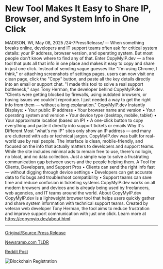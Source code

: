# New Tool Makes It Easy to Share IP, Browser, and System Info in One Click

MADISON, WI, May 08, 2025 /24-7PressRelease/ -- When something breaks online, developers and IT support teams often ask for critical system details: your IP address, browser version, and operating system. But most people don't know where to find any of that. Enter CopyMyIP.dev — a free tool that puts all that info in one place and makes it easy to copy and share in just one click.  Instead of sending vague guesses like "I'm using Chrome, I think," or attaching screenshots of settings pages, users can now visit one clean page, click the "Copy" button, and paste all the key details directly into an email or support chat.  "I made this tool to solve a real support bottleneck," says Tony Herman, the developer behind CopyMyIP.dev. "Clients were getting blocked by firewalls, using outdated browsers, or having issues we couldn't reproduce. I just needed a way to get the right info from them — without a long explanation."  CopyMyIP.dev Instantly Displays:  • Your public IP address • Your browser name and version • Your operating system and version • Your device type (desktop, mobile, tablet) • Your approximate location (based on IP) • A one-click button to copy everything and paste it directly into support tickets or emails  Why It's Different  Most "what's my IP" sites only show an IP address — and many are cluttered with ads or technical jargon. CopyMyIP.dev was built for real-world use by real people. The interface is clean, mobile-friendly, and focused on the info that actually matters to developers and support teams.  While the site includes minimal ads to remain free to use, there's no login, no bloat, and no data collection. Just a simple way to solve a frustrating communication gap between users and the people helping them.  A Tool for Clients, Developers, and Support Pros  • Clients can send the right info fast — without digging through device settings • Developers can get accurate data to fix bugs and troubleshoot compatibility • Support teams can save time and reduce confusion in ticketing systems  CopyMyIP.dev works on all modern browsers and devices and is already being used by freelancers, web agencies, and IT teams around the world.  About CopyMyIP.dev  CopyMyIP.dev is a lightweight browser tool that helps users quickly gather and share system information with technical support teams. Created by veteran web developer Tony Herman, the tool aims to reduce frustration and improve support communication with just one click. Learn more at https://copymyip.dev/about.html 

---

[Original/Source Press Release](https://www.24-7pressrelease.com/press-release/522577/new-tool-makes-it-easy-to-share-ip-browser-and-system-info-in-one-click)
                    

[Newsramp.com TLDR](https://newsramp.com/curated-news/copymyip-dev-streamlining-system-information-sharing-with-one-click/609697cdeabd893376ea5b05db679753) 

 



[Reddit Post](https://www.reddit.com/r/Business_NewsRamp/comments/1khk3me/copymyipdev_streamlining_system_information/) 



![Blockchain Registration](https://cdn.newsramp.app/24-7PressRelease/qrcode/255/8/paver6wv.webp)